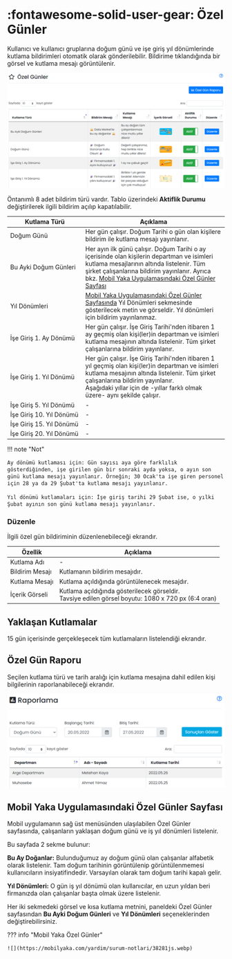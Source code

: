 # :fontawesome-solid-user-gear: Özel Günler

Kullanıcı ve kullanıcı gruplarına doğum günü ve işe giriş yıl dönümlerinde kutlama bildirimleri otomatik olarak gönderilebilir. Bildirime tıklandığında bir görsel ve kutlama mesajı görüntülenir.

![](./images/ozelGunler.png)

Öntanımlı 8 adet bildirim türü vardır. Tablo üzerindeki **Aktiflik Durumu** değiştirilerek ilgili bildirim açılıp kapatılabilir.

| <div style="width:160px">Kutlama Türü</div> | Açıklama                                                     |
| ------------------------------------------- | ------------------------------------------------------------ |
| Doğum Günü                                  | Her gün çalışır. Doğum Tarihi o gün olan kişilere bildirim ile kutlama mesajı yayınlanır. |
| Bu Ayki Doğum Günleri                       | Her ayın ilk günü çalışır. Doğum Tarihi o ay içerisinde olan kişilerin departman ve isimleri kutlama mesajlarının altında listelenir. Tüm şirket çalışanlarına bildirim  yayınlanır. Ayrıca bkz. [Mobil Yaka Uygulamasındaki Özel Günler Sayfası](#mobil-yaka-uygulamasindaki-ozel-gunler-sayfasi) |
| Yıl Dönümleri                               | [Mobil Yaka Uygulamasındaki Özel Günler Sayfasında](#mobil-yaka-uygulamasindaki-ozel-gunler-sayfasi) Yıl Dönümleri sekmesinde gösterilecek metin ve görseldir. Yıl dönümleri için bildirim yayınlanmaz.|
| İşe Giriş 1. Ay Dönümü                      | Her gün çalışır. İşe Giriş Tarihi'nden itibaren 1 ay geçmiş olan kişi(ler)in departman ve isimleri kutlama mesajının altında listelenir. Tüm şirket çalışanlarına bildirim  yayınlanır. |
| İşe Giriş 1. Yıl Dönümü                     | Her gün çalışır. İşe Giriş Tarihi'nden itibaren 1 yıl geçmiş olan kişi(ler)in departman ve isimleri kutlama mesajının altında listelenir. Tüm şirket çalışanlarına bildirim  yayınlanır.<br />Aşağıdaki yıllar için de -yıllar farklı olmak üzere- aynı şekilde çalışır. |
| İşe Giriş 5. Yıl Dönümü                     | -                                                            |
| İşe Giriş 10. Yıl Dönümü                    | -                                                            |
| İşe Giriş 15. Yıl Dönümü                    | -                                                            |
| İşe Giriş 20. Yıl Dönümü                    | -                                                            |

!!! note "Not"

    Ay dönümü kutlaması için: Gün sayısı aya göre farklılık gösterdiğinden, işe girilen gün bir sonraki ayda yoksa, o ayın son günü kutlama mesajı yayınlanır. Örneğin; 30 Ocak'ta işe giren personel için 28 ya da 29 Şubat'ta kutlama mesajı yayınlanır.
    
    Yıl dönümü kutlamaları için: İşe giriş tarihi 29 Şubat ise, o yılki Şubat ayının son günü kutlama mesajı yayınlanır.

### Düzenle

İlgili özel gün bildiriminin düzenlenebileceği ekrandır.

| Özellik         | Açıklama                                                     |
| --------------- | ------------------------------------------------------------ |
| Kutlama Adı     | -                                                            |
| Bildirim Mesajı | Kutlamanın bildirim mesajıdır.                               |
| Kutlama Mesajı  | Kutlama açıldığında görüntülenecek mesajdır.                 |
| İçerik Görseli  | Kutlama açıldığında gösterilecek görseldir.<br />Tavsiye edilen görsel boyutu: 1080 x 720 px (6:4 oran) |

## Yaklaşan Kutlamalar

15 gün içerisinde gerçekleşecek tüm kutlamaların listelendiği ekrandır.

## Özel Gün Raporu

Seçilen kutlama türü ve tarih aralığı için kutlama mesajına dahil edilen kişi bilgilerinin raporlanabileceği ekrandır.

![](./images/ozelGunlerRaporlama.png)

## <a name="mobil-yaka-uygulamasindaki-ozel-gunler-sayfasi"></a>Mobil Yaka Uygulamasındaki Özel Günler Sayfası

Mobil uygulamanın sağ üst menüsünden ulaşılabilen Özel Günler sayfasında, çalışanların yaklaşan doğum günü ve iş yıl dönümleri listelenir.

Bu sayfada 2 sekme bulunur:

**Bu Ay Doğanlar:** Bulunduğumuz ay doğum günü olan çalışanlar alfabetik olarak listelenir. Tam doğum tarihinin görüntülenip görüntülenmemesi kullanıcıların insiyatifindedir. Varsayılan olarak tam doğum tarihi kapalı gelir.

**Yıl Dönümleri:** O gün iş yıl dönümü olan kullanıcılar, en uzun yıldan beri firmanızda olan çalışanlar başta olmak üzere listelenir.

Her iki sekmedeki görsel ve kısa kutlama metnini, paneldeki Özel Günler sayfasından **Bu Ayki Doğum Günleri** ve **Yıl Dönümleri** seçeneklerinden değiştirebilirsiniz.

??? info "Mobil Yaka Özel Günler"

    ![](https://mobilyaka.com/yardim/surum-notlari/38281js.webp)
